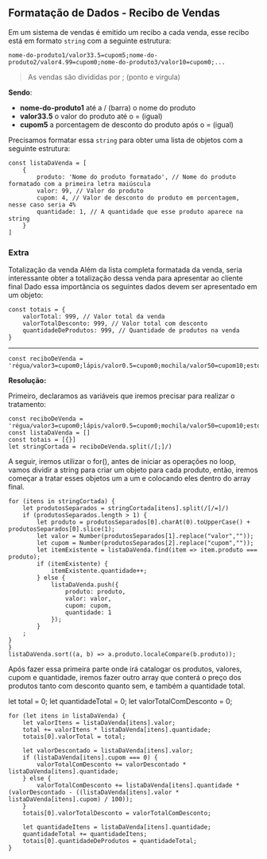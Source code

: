 ## Formatação de Dados - Recibo de Vendas

Em um sistema de vendas é emitido um recibo a cada venda, esse recibo está em formato `string` com a seguinte estrutura: 

    nome-do-produto1/valor33.5=cupom5;nome-do-produto2/valor4.99=cupom0;nome-do-produto3/valor10=cupom0;...

> As vendas são divididas por ; (ponto e virgula)

**Sendo**: 
- **nome-do-produto1** até a / (barra) o nome do produto
- **valor33.5** o valor do produto até o = (igual)
- **cupom5** a porcentagem de desconto do produto após o = (igual)


Precisamos formatar essa `string` para obter uma lista de objetos com a seguinte estrutura: 

    const listaDaVenda = [
        { 
            produto: 'Nome do produto formatado', // Nome do produto formatado com a primeira letra maiúscula 
            valor: 99, // Valor do produto
            cupom: 4, // Valor de desconto do produto em porcentagem, nesse caso seria 4%
            quantidade: 1, // A quantidade que esse produto aparece na string
        }
    ]

### Extra

Totalização da venda
Além da lista completa formatada da venda, seria interessante obter a totalização dessa venda para apresentar ao cliente final
Dado essa importância os seguintes dados devem ser apresentado em um objeto: 

    const totais = {
        valorTotal: 999, // Valor total da venda
        valorTotalDesconto: 999, // Valor total com desconto
        quantidadeDeProdutos: 999, // Quantidade de produtos na venda
    }

<hr/>

    const reciboDeVenda = 'régua/valor3=cupom0;lápis/valor0.5=cupom0;mochila/valor50=cupom10;estojo/valor8=cupom0;cola/valor4=cupom0;cola/valor4=cupom0;mochila/valor50=cupom10;lápis/valor0.5=cupom0;cola/valor4=cupom0;lápis/valor0.5=cupom0;mochila/valor50=cupom10;tesoura/valor5=cupom0;caneta/valor1=cupom0;cola/valor4=cupom0;estojo/valor8=cupom0;borracha/valor2=cupom0;caderno/valor15=cupom5;lápis/valor0.5=cupom0;lápis/valor0.5=cupom0;tesoura/valor5=cupom0;'

**Resolução:**

Primeiro, declaramos as variáveis que iremos precisar para realizar o tratamento:

    const reciboDeVenda = 'régua/valor3=cupom0;lápis/valor0.5=cupom0;mochila/valor50=cupom10;estojo/valor8=cupom0;cola/valor4=cupom0;cola/valor4=cupom0;mochila/valor50=cupom10;lápis/valor0.5=cupom0;cola/valor4=cupom0;lápis/valor0.5=cupom0;mochila/valor50=cupom10;tesoura/valor5=cupom0;caneta/valor1=cupom0;cola/valor4=cupom0;estojo/valor8=cupom0;borracha/valor2=cupom0;caderno/valor15=cupom5;lápis/valor0.5=cupom0;lápis/valor0.5=cupom0;tesoura/valor5=cupom0;'
    const listaDaVenda = []
    const totais = [{}]
    let stringCortada = reciboDeVenda.split(/[;]/)


A seguir, iremos utilizar o for(), antes de iniciar as operações no loop, vamos dividir a string para criar um objeto para
cada produto, então, iremos começar a tratar esses objetos um a um e colocando eles dentro do array final.

    for (itens in stringCortada) {
        let produtosSeparados = stringCortada[itens].split(/[/=]/)
        if (produtosSeparados.length > 1) {
            let produto = produtosSeparados[0].charAt(0).toUpperCase() + produtosSeparados[0].slice(1);
            let valor = Number(produtosSeparados[1].replace("valor",""));
            let cupom = Number(produtosSeparados[2].replace("cupom",""));
            let itemExistente = listaDaVenda.find(item => item.produto === produto);
            if (itemExistente) {
                itemExistente.quantidade++;
            } else {
                listaDaVenda.push({ 
                    produto: produto,
                    valor: valor,
                    cupom: cupom,
                    quantidade: 1
                });
            }
        ;
    } 
    }
    listaDaVenda.sort((a, b) => a.produto.localeCompare(b.produto));

Após fazer essa primeira parte onde irá catalogar os produtos, valores, cupom e quantidade, iremos fazer outro array que conterá
o preço dos produtos tanto com desconto quanto sem, e também a quantidade total.

let total = 0;
let quantidadeTotal = 0;
let valorTotalComDesconto = 0;

    for (let itens in listaDaVenda) {
        let valorItens = listaDaVenda[itens].valor;
        total += valorItens * listaDaVenda[itens].quantidade;
        totais[0].valorTotal = total;

        let valorDescontado = listaDaVenda[itens].valor;
        if (listaDaVenda[itens].cupom === 0) {
            valorTotalComDesconto += valorDescontado * listaDaVenda[itens].quantidade;
        } else {
            valorTotalComDesconto += listaDaVenda[itens].quantidade * (valorDescontado - ((listaDaVenda[itens].valor * listaDaVenda[itens].cupom) / 100));
        }
        totais[0].valorTotalDesconto = valorTotalComDesconto;

        let quantidadeItens = listaDaVenda[itens].quantidade;
        quantidadeTotal += quantidadeItens;
        totais[0].quantidadeDeProdutos = quantidadeTotal;
    }